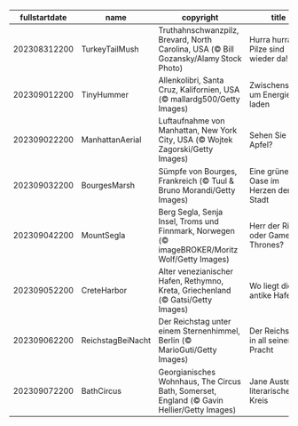 |fullstartdate|name|copyright|title|image|
|--|--|--|--|--|
202308312200|TurkeyTailMush|Truthahnschwanzpilz, Brevard, North Carolina, USA (© Bill Gozansky/Alamy Stock Photo)|Hurra hurra, die Pilze sind wieder da!|![](/de-DE/2023/09/202308312200TurkeyTailMush.jpg)|
202309012200|TinyHummer|Allenkolibri, Santa Cruz, Kalifornien, USA (© mallardg500/Getty Images)|Zwischenstopp, um Energie zu laden|![](/de-DE/2023/09/202309012200TinyHummer.jpg)|
202309022200|ManhattanAerial|Luftaufnahme von Manhattan, New York City, USA (© Wojtek Zagorski/Getty Images)|Sehen Sie den Apfel?|![](/de-DE/2023/09/202309022200ManhattanAerial.jpg)|
202309032200|BourgesMarsh|Sümpfe von Bourges, Frankreich (© Tuul & Bruno Morandi/Getty Images)|Eine grüne Oase im Herzen der Stadt|![](/de-DE/2023/09/202309032200BourgesMarsh.jpg)|
202309042200|MountSegla|Berg Segla, Senja Insel, Troms und Finnmark, Norwegen (© imageBROKER/Moritz Wolf/Getty Images)|Herr der Ringe oder Game of Thrones?|![](/de-DE/2023/09/202309042200MountSegla.jpg)|
202309052200|CreteHarbor|Alter venezianischer Hafen, Rethymno, Kreta, Griechenland (© Gatsi/Getty Images)|Wo liegt dieser antike Hafen?|![](/de-DE/2023/09/202309052200CreteHarbor.jpg)|
202309062200|ReichstagBeiNacht|Der Reichstag unter einem Sternenhimmel, Berlin (© MarioGuti/Getty Images)|Der Reichstag in all seiner Pracht|![](/de-DE/2023/09/202309062200ReichstagBeiNacht.jpg)|
202309072200|BathCircus|Georgianisches Wohnhaus, The Circus Bath, Somerset, England (© Gavin Hellier/Getty Images)|Jane Austens literarischer Kreis|![](/de-DE/2023/09/202309072200BathCircus.jpg)|

